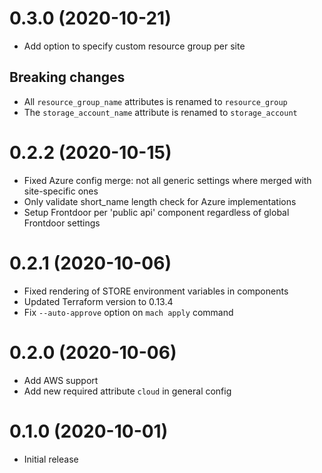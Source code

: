 0.3.0 (2020-10-21)
==================
- Add option to specify custom resource group per site
  
Breaking changes
----------------
- All `resource_group_name` attributes is renamed to `resource_group`
- The `storage_account_name` attribute is renamed to `storage_account`


0.2.2 (2020-10-15)
==================
- Fixed Azure config merge: not all generic settings where merged with site-specific ones
- Only validate short_name length check for Azure implementations
- Setup Frontdoor per 'public api' component regardless of global Frontdoor settings


0.2.1 (2020-10-06)
==================
- Fixed rendering of STORE environment variables in components
- Updated Terraform version to 0.13.4
- Fix `--auto-approve` option on `mach apply` command


0.2.0 (2020-10-06)
=================
- Add AWS support
- Add new required attribute `cloud` in general config
  

0.1.0 (2020-10-01)
==================
- Initial release